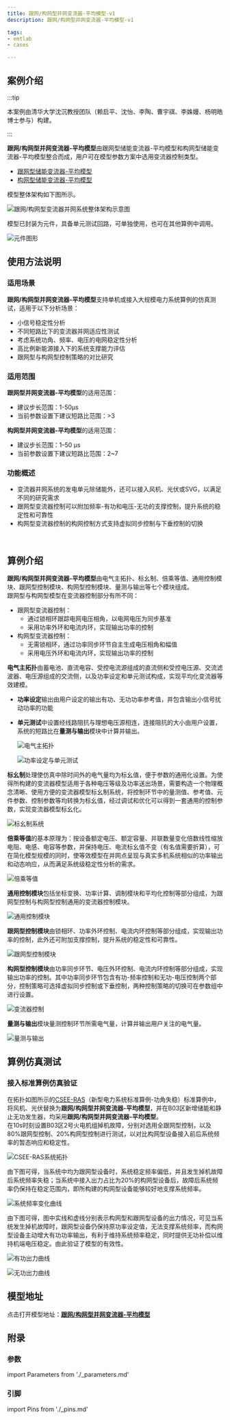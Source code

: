 ```yaml
---
title: 跟网/构网型并网变流器-平均模型-v1
description: 跟网/构网型并网变流器-平均模型-v1

tags:
- emtlab
- cases

---
```


## 案例介绍

:::tip

本案例由清华大学沈沉教授团队（赖启平、沈怡、李陶、曹宇祺、李姝嫚、杨明皓博士参与）构建。

:::

**跟网/构网型并网变流器-平均模型**由跟网型储能变流器-平均模型和构网型储能变流器-平均模型整合而成，用户可在模型参数方案中选用变流器控制类型。  
   + [跟网型储能变流器-平均模型](../10-pcs_gfl-acad_dps_lqp-v1/index.md)  
   + [构网型储能变流器-平均模型](../20-pcs_gfm-acad_dps_lqp-v1/index.md)

模型整体架构如下图所示。

![跟网/构网型变流器并网系统整体架构示意图](./ibr-acad_dps_lqp-overall-structure.png "跟网/构网型变流器并网系统整体架构示意图")  

模型已封装为元件，具备单元测试回路，可单独使用，也可在其他算例中调用。  

![元件图形](./ibr-acad_dps_lqp-graphic.png "元件图形")


## 使用方法说明

### 适用场景

**跟网/构网型并网变流器-平均模型**支持单机或接入大规模电力系统算例的仿真测试，适用于以下分析场景：
   + 小信号稳定性分析
   + 不同短路比下的变流器并网适应性测试
   + 考虑系统功角、频率、电压的电网稳定性分析
   + 高比例新能源接入下的系统支撑能力评估
   + 跟网型与构网型控制策略的对比研究  

### 适用范围  

**跟网型并网变流器-平均模型**的适用范围：  
   + 建议步长范围：1-50μs  
   + 当前参数设置下建议短路比范围：>3

**构网型并网变流器-平均模型**的适用范围：  
  + 建议步长范围：1–50 μs  
  + 当前参数设置下建议短路比范围：2~7

### 功能概述  

   + 变流器并网系统的发电单元除储能外，还可以接入风机、光伏或SVG，以满足不同的研究需求  
   + 跟网型变流器控制可以附加频率-有功和电压-无功的支撑控制，提升系统的稳定性和可靠性  
   + 构网型变流器控制的构网控制方式支持虚拟同步控制与下垂控制的切换 

  
## 算例介绍

**跟网/构网型并网变流器-平均模型**由电气主拓扑、标幺制、倍乘等值、通用控制模块、跟网型控制模块、构网型控制模块、量测与输出等七个模块组成。  
跟网型与构网型模型在变流器控制部分有所不同：
+ 跟网型变流器控制：
   + 通过锁相环跟踪电网电压相角，以电网电压为同步基准
   + 采用功率外环和电流内环，实现输出功率的控制
 + 构网型变流器控制：
   + 无需锁相环，通过功率同步环节自主生成电压相角和幅值
   + 采用电压外环和电流内环，实现输出功率的控制

**电气主拓扑**由蓄电池、直流电容、受控电流源组成的直流侧和受控电压源、交流滤波器、电压源组成的交流侧，以及功率设定和单元测试构成，实现平均化变流器等效建模。  
+ **功率设定**输出由用户设定的输出有功、无功功率参考值，并包含输出小信号扰动功率的功能  
+ **单元测试**中设置经线路阻抗与理想电压源相连，连接阻抗的大小由用户设置，系统的短路比在**量测与输出**模块中计算并输出。  
  
  ![电气主拓扑](./ibr-acad_dps_lqp-main.png "电气主拓扑")

  ![功率设定与单元测试](./ibr-acad_dps_lqp-main2.png "功率设定与单元测试")  

**标幺制**处理使仿真中除时间外的电气量均为标幺值，便于参数的通用化设置。为使得所构建的变流器模型适用于各种电压等级及功率送出场景，需要构造一个物理概念清晰、使用方便的变流器模型标幺制系统，将控制环节中的量测值、参考值、元件参数、控制参数等均转换为标幺值，经过调试和优化可以得到一套通用的控制参数，实现变流器模型标幺化。

![标幺制系统](./ibr-acad_dps_lqp-pu.png "标幺制系统")

**倍乘等值**的基本原理为：按设备额定电压、额定容量、并联数量变化倍数线性缩放电阻、电感、电容等参数，并保持电压、电流标幺值不变（有名值需要折算），可在简化模型规模的同时，使等效模型在并网点呈现与真实多机系统相似的功率输出和动态响应，从而满足系统级稳定性分析的需求。

![倍乘等值](./ibr-acad_dps_lqp-multi.png "倍乘等值")

**通用控制模块**包括坐标变换、功率计算、调制模块和平均化控制等部分组成，为跟网型控制与构网型控制通用的变流器控制模块。  

![通用控制模块](./ibr-acad_dps_lqp-vsc.png "通用控制模块")

**跟网型控制模块**由锁相环、功率外环控制、电流内环控制等部分组成，实现输出功率的控制，此外还可附加支撑控制，提升系统的稳定性和可靠性。

![跟网型控制模块](./ibr-acad_dps_lqp-gfl.png "跟网型控制模块")  

**构网型控制模块**由功率同步环节、电压外环控制、电流内环控制等部分组成，实现输出功率的控制。其中功率同步环节包含有功-频率控制和无功-电压控制两个部分，控制策略可选择虚拟同步控制或下垂控制，两种控制策略的切换可在参数组中进行设置。

![变流器控制](./ibr-acad_dps_lqp-gfm.png "变流器控制")

**量测与输出**模块量测控制环节所需电气量，计算并输出用户关注的电气量。

![量测与输出](./ibr-acad_dps_lqp-output.png "量测与输出")  

## 算例仿真测试

### 接入标准算例仿真验证

在拓扑如图所示的[CSEE-RAS](../../../10-typical-cases/80-csee-standard-cases/10-csee_ras_aperiodic-v1/index.md)（新型电力系统标准算例-功角失稳）标准算例中，将风机、光伏替换为**跟网/构网型并网变流器-平均模型**，并在B03区新增储能和静止无功发生器，均采用**跟网/构网型并网变流器-平均模型**。  
在10s时刻设置B03区2号火电机组掉机故障，分别对选用全跟网型控制，以及80%跟网型控制、20%构网型控制进行测试，以对比构网型设备接入前后系统频率的暂态响应和稳定性。

![CSEE-RAS系统拓扑](./ibr-acad_dps_lqp-csee.png "CSEE-RAS系统拓扑")

由下图可得，当系统中均为跟网型设备时，系统稳定频率偏低，并且发生掉机故障后系统频率失稳；当系统中接入出力占比为20%的构网型设备后，故障后系统频率仍保持在稳定范围内，即所构建的构网型设备能够较好地支撑系统频率。

![系统频率变化曲线](./ibr-acad_dps_lqp-frequency.png "系统频率变化曲线")

由下图可得，图中实线和虚线分别表示构网型和跟网型设备的出力情况，可见当系统发生掉机故障时，跟网型设备仍保持原功率设定值，无法支撑系统频率，而构网型设备主动增大有功功率输出，有利于维持系统频率稳定，同时提供无功补偿以维持机端电压稳定。由此验证了模型的有效性。  

![有功出力曲线](./ibr-acad_dps_lqp-active.png "有功出力曲线")  

![无功出力曲线](./ibr-acad_dps_lqp-reactive.png "无功出力曲线")




## 模型地址
点击打开模型地址：[**跟网/构网型并网变流器-平均模型**](https://cloudpss.net/model/open-cloudpss/IBR-acad_DPS_lqp-v1b1)  


## 附录

### 参数

import Parameters from './_parameters.md'

<Parameters/>

### 引脚

import Pins from './_pins.md'

<Pins/>